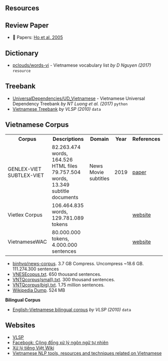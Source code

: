 ## Resources

## Review Paper

* :scroll: Papers: [Ho et al. 2005](http://www.jaist.ac.jp/~bao/Writings/VLSPwhitepaper%20-%20Final.pdf)

## Dictionary

* [pclouds/words-vi](https://github.com/pclouds/words-vi) - Vietnamese vocabulary list *by D Nguyen (2017)* `resource`

## Treebank

* [UniversalDependencies/UD_Vietnamese](https://github.com/UniversalDependencies/UD_Vietnamese) - Vietnamese Universal Dependency Treebank *by NT Luong et al. (2017)* `python`
* [Vietnamese Treebank](http://vlsp.hpda.vn:8080/demo/?page=resources) *by VLSP (2010)* `data`

## Vietnamese Corpus

<table>
<tr>
  <th>Corpus</th>
  <th>Descriptions</th>
  <th>Domain</th>
  <th>Year</th>
  <th>References</th>
</tr>
<tr>
  <td>
    GENLEX-VIET<br/>
    SUBTLEX-VIET
  </td>
  <td>
    82.263.474 words, 164.526 HTML files<br/>
    79.757.504 words, 13.349 subtitle documents<br/>
  </td>
  <td>
    News<br/>
    Movie subtitles
  </td>
  <td>2019</td>
  <td><a href="https://link.springer.com/article/10.1007/s10579-019-09451-x">paper</a></td>
</tr>
<tr>
  <td>Vietlex Corpus</td>
  <td>106.464.835 words, 129.781.089 tokens</td>
  <td></td>
  <td></td>
  <td><a href="http://www.vietlex.com/help/about_corpus.htm">website</a></td>
</tr>
<tr>
  <td>VietnameseWAC</td>
  <td>80.000.000 tokens, 4.000.000 sentences</td>
  <td></td>
  <td></td>
  <td><a href="https://xltiengviet.fandom.com/wiki/VietnameseWAC">website</a></td>
</tr>
</table>

* [binhvq/news-corpus](https://github.com/binhvq/news-corpus). 3.7 GB Compress. Uncompress ~18.6 GB. 111.274.300 sentences
* [VNESEcopus.txt](http://viet.jnlp.org/download-du-lieu-tu-vung-corpus). 650 thousand sentences.
* [VNTQcorpus(small).txt](http://viet.jnlp.org/download-du-lieu-tu-vung-corpus). 300 thousand sentences.
* [VNTQcorpus(big).txt](http://viet.jnlp.org/download-du-lieu-tu-vung-corpus). 1.75 million sentences.
* [Wikipedia Dump](https://dumps.wikimedia.org/viwiki/20170801/). 524 MB

**Bilingual Corpus**

* [English-Vietnamese bilingual corpus](http://vlsp.hpda.vn:8080/demo/?page=resources) *by VLSP (2010)* `data`

## Websites

* [VLSP](http://vlsp.org.vn/)
* [Facebook: Cộng đồng xử lý ngôn ngữ tự nhiên](https://www.facebook.com/groups/vietnlp/)
* [Xử lý tiếng Việt Wiki](http://xltiengviet.wikia.com/wiki/X%E1%BB%AD_l%C3%BD_ti%E1%BA%BFng_Vi%E1%BB%87t_Wiki)
* [Vietnamese NLP tools, resources and techniques related on Vietnamese](https://github.com/kanjirz50/vnlp-outline)
